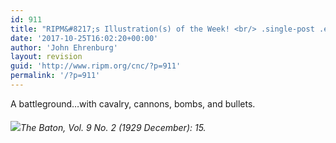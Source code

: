 ```yaml
---
id: 911
title: "RIPM&#8217;s Illustration(s) of the Week! <br/> .single-post .entry-header { \twidth: 100%; }No. 3: &#8220;The Orchestra Player&#8217;s Idea of a Modern Score&#8221;"
date: '2017-10-25T16:02:20+00:00'
author: 'John Ehrenburg'
layout: revision
guid: 'http://www.ripm.org/cnc/?p=911'
permalink: '/?p=911'
---
```


A battleground…with cavalry, cannons, bombs, and bullets.

###### ![](http://www.ripm.org/cnc/wp-content/uploads/2017/10/3-graphic-score.jpg)*The Baton*, Vol. 9 No. 2 (1929 December): 15.